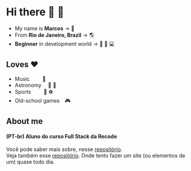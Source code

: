 # Hi there :wave: :wave:

- My name is **Marcos** → :man:
- From **Rio de Janeiro, Brazil** → :earth_americas:
- **Beginner** in development world →  :notebook: :construction: :computer:

## Loves :heart:

- Music ⠀⠀⠀:guitar:
- Astronomy ⠀ :telescope: :star2:
- Sports⠀⠀⠀ :basketball: :soccer:
-  Old-school games ⠀:video_game:


## About me

#### (PT-br) Aluno do curso Full Stack da Recode
Você pode saber mais sobre, nesse [repositório](https://github.com/arcmarcos/RecodePro2020).
<br>
Veja também esse [repositório](https://github.com/arcmarcos/OneSiteDay). Onde tento fazer um site (ou elementos de um) quase todo dia.
